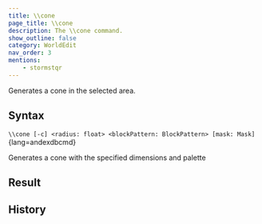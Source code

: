 ```yaml
---
title: \\cone
page_title: \\cone
description: The \\cone command.
show_outline: false
category: WorldEdit
nav_order: 3
mentions:
    - stormstqr
---
```


Generates a cone in the selected area.

<CommandDetailsTable
    name="\\cone"
    :categories="[
        'system', 'world', 'server', 'worldedit'
    ]"
    :requiredTags="[
        'canUseChatCommands'
    ]"
    ultraSecurityModeSecurityLevel="WorldEdit"
    version="1.0.0-beta.59"
    :undoSupported="1"
    :functional="true"
    :deprecated="false"
/>

## Syntax

`\\cone [-c] <radius: float> <blockPattern: BlockPattern> [mask: Mask]`{lang=andexdbcmd}

<indent>Generates a cone with the specified dimensions and palette</indent>

## Result

<template-EmptySection />

## History

<template-EmptySection />
